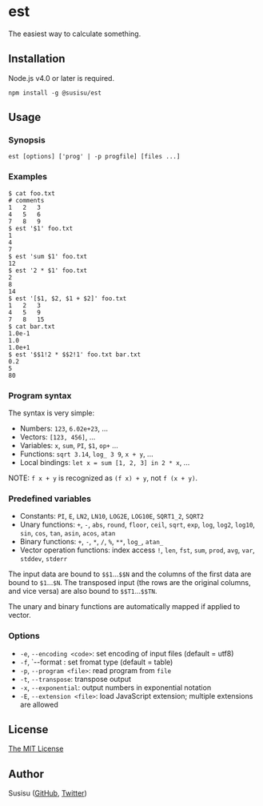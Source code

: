 # est
The easiest way to calculate something.

## Installation
Node.js v4.0 or later is required.
``` shell
npm install -g @susisu/est
```

## Usage
### Synopsis
```
est [options] ['prog' | -p progfile] [files ...]
```

### Examples
``` shell
$ cat foo.txt
# comments
1   2   3
4   5   6
7   8   9
$ est '$1' foo.txt
1
4
7
$ est 'sum $1' foo.txt
12
$ est '2 * $1' foo.txt
2
8
14
$ est '[$1, $2, $1 + $2]' foo.txt
1   2   3
4   5   9
7   8   15
$ cat bar.txt
1.0e-1
1.0
1.0e+1
$ est '$$1!2 * $$2!1' foo.txt bar.txt
0.2
5
80
```

### Program syntax
The syntax is very simple:

* Numbers: `123`, `6.02e+23`, ...
* Vectors: `[123, 456]`, ...
* Variables: `x`, `sum`, `PI`, `$1`, `op+` ...
* Functions: `sqrt 3.14`, `log_ 3 9`, `x + y`, ...
* Local bindings: `let x = sum [1, 2, 3] in 2 * x`, ...

NOTE: `f x + y` is recognized as `(f x) + y`, not `f (x + y)`.

### Predefined variables
* Constants: `PI`, `E`, `LN2`, `LN10`, `LOG2E`, `LOG10E`, `SQRT1_2`, `SQRT2`
* Unary functions: `+`, `-`, `abs`, `round`, `floor`, `ceil`, `sqrt`, `exp`, `log`, `log2`, `log10`, `sin`, `cos`, `tan`, `asin`, `acos`, `atan`
* Binary functions: `+`, `-`, `*`, `/`, `%`, `**`, `log_`, `atan_`
* Vector operation functions: index access `!`, `len`, `fst`, `sum`, `prod`, `avg`, `var`, `stddev`, `stderr`

The input data are bound to `$$1`...`$$N` and the columns of the first data are bound to `$1`...`$N`.
The transposed input (the rows are the original columns, and vice versa) are also bound to `$$T1`...`$$TN`.

The unary and binary functions are automatically mapped if applied to vector.

### Options
* `-e`, `--encoding <code>`: set encoding of input files (default = utf8)
* `-f`, `--format <name>: set fromat type (default = table)
* `-p`, `--program <file>`: read program from `file`
* `-t`, `--transpose`: transpose output
* `-x`, `--exponential`: output numbers in exponential notation
* `-E`, `--extension <file>`: load JavaScript extension; multiple extensions are allowed

## License
[The MIT License](http://opensource.org/licenses/mit-license.php)

## Author
Susisu ([GitHub](https://github.com/susisu), [Twitter](https://twitter.com/susisu2413))

